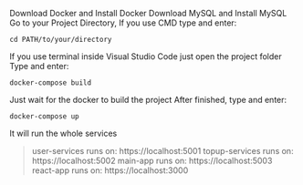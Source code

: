 Download Docker and Install Docker
Download MySQL and Install MySQL
Go to your Project Directory, If you use CMD type and enter:
```
cd PATH/to/your/directory
```
If you use terminal inside Visual Studio Code just open the project folder
Type and enter:
```
docker-compose build
```
Just wait for the docker to build the project
After finished, type and enter:
```
docker-compose up
```
It will run the whole services
> user-services runs on: https://localhost:5001
> topup-services runs on: https://localhost:5002
> main-app runs on: https://localhost:5003
> react-app runs on: https://localhost:3000
